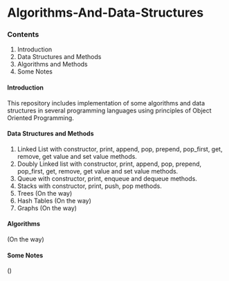 # Algorithms-And-Data-Structures
### Contents
1. Introduction
2. Data Structures and Methods
3. Algorithms and Methods
4. Some Notes
#### Introduction

This repository includes implementation of some algorithms and data structures in several programming languages using principles of Object Oriented Programming.

#### Data Structures and Methods
1. Linked List with constructor, print, append, pop, prepend, pop_first, get, remove, get value and set value methods.
2. Doubly Linked list with constructor, print, append, pop, prepend, pop_first, get, remove, get value and set value methods.
3. Queue with constructor, print, enqueue and dequeue methods.
4. Stacks with constructor, print, push, pop methods.
5. Trees (On the way)
6. Hash Tables (On the way)
7. Graphs (On the way)

#### Algorithms

(On the way)


#### Some Notes
()


